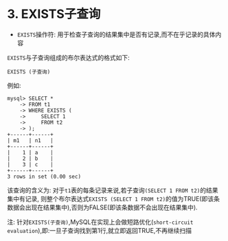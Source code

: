 # 3. EXISTS子查询

- `EXISTS`操作符: 用于检查子查询的结果集中是否有记录,而不在乎记录的具体内容

`EXISTS`与子查询组成的布尔表达式的格式如下:

```
EXISTS (子查询)
```

例如:

```
mysql> SELECT *
    -> FROM t1
    -> WHERE EXISTS (
    ->     SELECT 1
    ->     FROM t2
    -> );
+------+------+
| m1   | n1   |
+------+------+
|    1 | a    |
|    2 | b    |
|    3 | c    |
+------+------+
3 rows in set (0.00 sec)
```

该查询的含义为: 对于`t1`表的每条记录来说,若子查询`(SELECT 1 FROM t2)`的结果集中有记录,
则整个布尔表达式`EXISTS (SELECT 1 FROM t2)`的值为TRUE(即该条数据会出现在结果集中),否则为FALSE(即该条数据不会出现在结果集中).

注: 针对`EXISTS(子查询)`,MySQL在实现上会做短路优化(`short-circuit evaluation`),即:一旦子查询找到第1行,就立即返回TRUE,不再继续扫描
